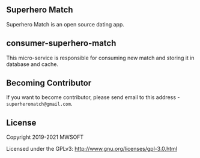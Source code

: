 ## Superhero Match
Superhero Match is an open source dating app.

## consumer-superhero-match
This micro-service is responsible for consuming new match and storing it in database and cache. 

## Becoming Contributor
If you want to become contributor, please send email to this address - `superheromatch@gmail.com`.

## License
Copyright 2019-2021 MWSOFT

Licensed under the GPLv3: http://www.gnu.org/licenses/gpl-3.0.html